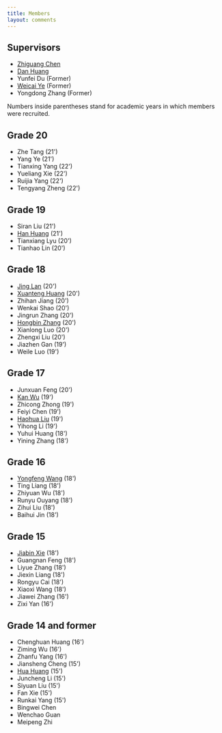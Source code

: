 ```yaml
---
title: Members
layout: comments
---
```


## Supervisors

- [Zhiguang Chen](http://cse.sysu.edu.cn/content/5357)
- [Dan Huang](http://cse.sysu.edu.cn/content/5266)
- Yunfei Du (Former)
- [Weicai Ye](https://www.researchgate.net/scientific-contributions/Weicai-Ye-2033993793) (Former)
- Yongdong Zhang (Former)

Numbers inside parentheses stand for academic years in which members were recruited.

## Grade 20

- Zhe Tang (21')
- Yang Ye (21')
- Tianxing Yang (22')
- Yueliang Xie (22')
- Ruijia Yang (22')
- Tengyang Zheng (22')

## Grade 19

- Siran Liu (21')
- [Han Huang](https://hhthebest.github.io/) (21')
- Tianxiang Lyu (20')
- Tianhao Lin (20')

## Grade 18

- [Jing Lan](https://lan-jing.github.io/) (20')
- [Xuanteng Huang](https://huangxt.com) (20')
- Zhihan Jiang (20')
- Wenkai Shao (20')
- Jingrun Zhang (20')
- [Hongbin Zhang](https://www.zhang-hb.com) (20')
- Xianlong Luo (20')
- Zhengxi Liu (20')
- Jiazhen Gan (19')
- Weile Luo (19')

## Grade 17

- Junxuan Feng (20')
- [Kan Wu](https://wu-kan.cn) (19')
- Zhicong Zhong (19')
- Feiyi Chen (19')
- [Haohua Liu](https://howardlau.me) (19')
- Yihong Li (19')
- Yuhui Huang (18')
- Yining Zhang (18')

## Grade 16

- [Yongfeng Wang](https://yongfeng.wang) (18')
- Ting Liang (18')
- Zhiyuan Wu (18')
- Runyu Ouyang (18')
- Zihui Liu (18')
- Baihui Jin (18')

## Grade 15

- [Jiabin Xie](https://xiejb6.github.io/) (18')
- Guangnan Feng (18')
- Liyue Zhang (18')
- Jiexin Liang (18')
- Rongyu Cai (18')
- Xiaoxi Wang (18')
- Jiawei Zhang (16')
- Zixi Yan (16')

## Grade 14 and former

- Chenghuan Huang (16')
- Ziming Wu (16')
- Zhanfu Yang (16')
- Jiansheng Cheng (15')
- [Hua Huang](https://huanghua1994.github.io/) (15')
- Juncheng Li (15')
- Siyuan Liu (15')
- Fan Xie (15')
- Runkai Yang (15')
- Bingwei Chen
- Wenchao Guan
- Meipeng Zhi
